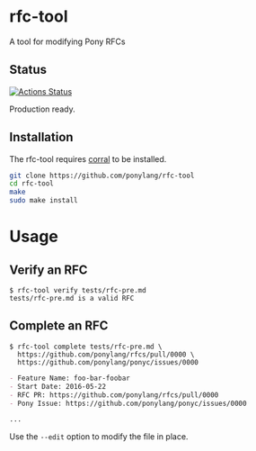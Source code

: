 # rfc-tool

A tool for modifying Pony RFCs

## Status

[![Actions Status](https://github.com/ponylang/rfc-tool/workflows/vs-ponyc-latest/badge.svg)](https://github.com/ponylang/rfc-tool/actions)

Production ready.

## Installation

The rfc-tool requires [corral](https://github.com/ponylang/corral) to be installed.

```bash
git clone https://github.com/ponylang/rfc-tool
cd rfc-tool
make
sudo make install
```

# Usage

## Verify an RFC

```console
$ rfc-tool verify tests/rfc-pre.md
tests/rfc-pre.md is a valid RFC
```

## Complete an RFC

```console
$ rfc-tool complete tests/rfc-pre.md \
  https://github.com/ponylang/rfcs/pull/0000 \
  https://github.com/ponylang/ponyc/issues/0000
```
```markdown
- Feature Name: foo-bar-foobar
- Start Date: 2016-05-22
- RFC PR: https://github.com/ponylang/rfcs/pull/0000
- Pony Issue: https://github.com/ponylang/ponyc/issues/0000

...
```

Use the `--edit` option to modify the file in place.

